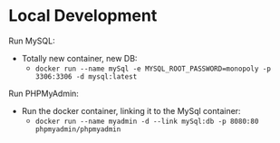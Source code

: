 Local Development
=================

Run MySQL:
* Totally new container, new DB:
  * `docker run --name mySql -e MYSQL_ROOT_PASSWORD=monopoly -p 3306:3306 -d mysql:latest`

Run PHPMyAdmin:
* Run the docker container, linking it to the MySql container:
  * `docker run --name myadmin -d --link mySql:db -p 8080:80 phpmyadmin/phpmyadmin`